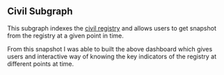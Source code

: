 ## Civil Subgraph

This subgraph indexes the [civil registry](https://registry.civil.co) and allows users to get snapshot from the registry at a given point in time. 

From this snapshot I was able to built the above dashboard which gives users and interactive way of knowing the key indicators of the registry at different points at time.
